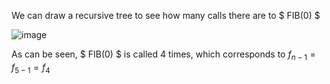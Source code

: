 We can draw a recursive tree to see how many calls there are to $ FIB(0) $

![image](/images/comp2804/2013-fall-midterm/13/image.png)

As can be seen, $ FIB(0) $ is called 4 times, which corresponds to $f_{n-1} = f_{5-1} = f_{4}$

